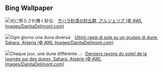 ## Bing Wallpaper
![](https://www.bing.com/th?id=OHR.SaharaDunes_JA-JP9880519356_UHD.jpg&w=1000)光に照らされ輝く砂丘:&nbsp;&ensp;[サハラ砂漠の砂丘群, アルジェリア (© AWL Images/DanitaDelimont.com)](https://www.bing.com/th?id=OHR.SaharaDunes_JA-JP9880519356_UHD.jpg)
<br><br/>
![](https://www.bing.com/th?id=OHR.SaharaDunes_IT-IT4256845784_UHD.jpg&w=1000)Ogni giorno una duna diversa:&nbsp;&ensp;[Ultimi raggi di sole su un gruppo di dune, Sahara, Algeria (© AWL Images/DanitaDelimont.com)](https://www.bing.com/th?id=OHR.SaharaDunes_IT-IT4256845784_UHD.jpg)
<br><br/>
![](https://www.bing.com/th?id=OHR.SaharaDunes_FR-FR6483454056_UHD.jpg&w=1000)Chaque jour, une dune différente…:&nbsp;&ensp;[Derniers rayons du soleil de la journée sur des dunes, Sahara, Algérie (© AWL Images/DanitaDelimont.com)](https://www.bing.com/th?id=OHR.SaharaDunes_FR-FR6483454056_UHD.jpg)
<br><br/>
